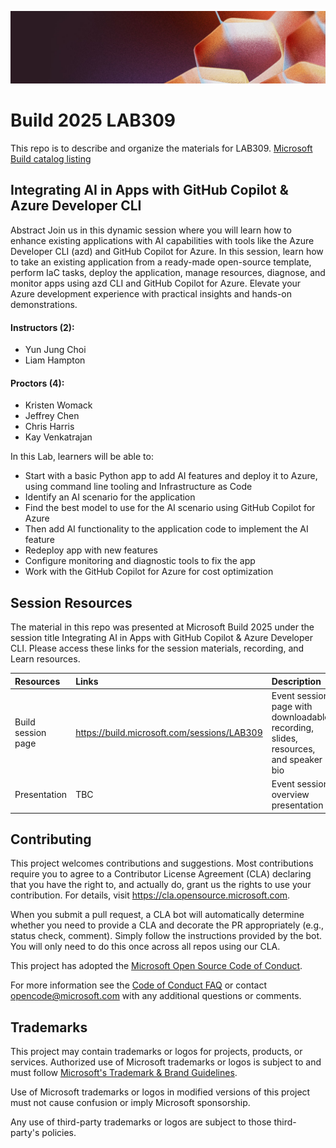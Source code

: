 <p align="center">
<img src="img/banner.jpg" alt="decorative banner" width="1200"/>
</p>

# Build 2025 LAB309

This repo is to describe and organize the materials for LAB309.
[Microsoft Build catalog listing](https://build.microsoft.com/en-US/sessions/LAB309)

## Integrating AI in Apps with GitHub Copilot & Azure Developer CLI

Abstract
Join us in this dynamic session where you will learn how to enhance existing applications with AI capabilities with tools like the Azure Developer CLI (azd) and GitHub Copilot for Azure. In this session, learn how to take an existing application from a ready-made open-source template, perform IaC tasks, deploy the application, manage resources, diagnose, and monitor apps using azd CLI and GitHub Copilot for Azure. Elevate your Azure development experience with practical insights and hands-on demonstrations.

#### Instructors (2):
- Yun Jung Choi
- Liam Hampton

#### Proctors (4):  
- Kristen Womack
- Jeffrey Chen
- Chris Harris
- Kay Venkatrajan

In this Lab, learners will be able to:
- Start with a basic Python app to add AI features and deploy it to Azure, using command line tooling and Infrastructure as Code
- Identify an AI scenario for the application
- Find the best model to use for the AI scenario using GitHub Copilot for Azure  
- Then add AI functionality to the application code to implement the AI feature
- Redeploy app with new features
- Configure monitoring and diagnostic tools to fix the app  
- Work with the GitHub Copilot for Azure for cost optimization

## Session Resources 
The material in this repo was presented at Microsoft Build 2025 under the session title Integrating AI in Apps with GitHub Copilot & Azure Developer CLI. Please access these links for the session materials, recording, and Learn resources.

| Resources          | Links                             | Description        |
|:-------------------|:----------------------------------|:-------------------|
| Build session page | https://build.microsoft.com/sessions/LAB309 | Event session page with downloadable recording, slides, resources, and speaker bio |
| Presentation | TBC | Event session overview presentation |

## Contributing

This project welcomes contributions and suggestions. Most contributions require you to agree to a Contributor License Agreement (CLA) declaring that you have the right to, and actually do, grant us the rights to use your contribution. For details, visit https://cla.opensource.microsoft.com.

When you submit a pull request, a CLA bot will automatically determine whether you need to provide a CLA and decorate the PR appropriately (e.g., status check, comment). Simply follow the instructions provided by the bot. You will only need to do this once across all repos using our CLA.

This project has adopted the [Microsoft Open Source Code of Conduct](https://opensource.microsoft.com/codeofconduct/).

For more information see the [Code of Conduct FAQ](https://opensource.microsoft.com/codeofconduct/faq/) or contact [opencode@microsoft.com](mailto:opencode@microsoft.com) with any additional questions or comments.

## Trademarks

This project may contain trademarks or logos for projects, products, or services. Authorized use of Microsoft trademarks or logos is subject to and must follow [Microsoft's Trademark & Brand Guidelines](https://www.microsoft.com/en-us/legal/intellectualproperty/trademarks/usage/general).

Use of Microsoft trademarks or logos in modified versions of this project must not cause confusion or imply Microsoft sponsorship.

Any use of third-party trademarks or logos are subject to those third-party's policies.
